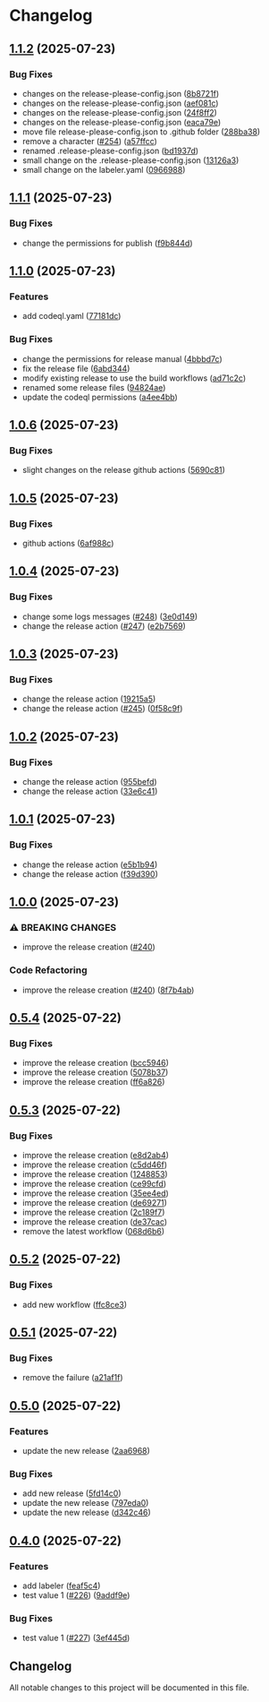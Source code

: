 # Changelog

## [1.1.2](https://github.com/openkcm/dummy-service/compare/v1.1.1...v1.1.2) (2025-07-23)


### Bug Fixes

* changes on the release-please-config.json ([8b8721f](https://github.com/openkcm/dummy-service/commit/8b8721fd2a3527f87eaac19a098cd43e7725848e))
* changes on the release-please-config.json ([aef081c](https://github.com/openkcm/dummy-service/commit/aef081c2b30c1b46d2b89b06ad1afd8f30432046))
* changes on the release-please-config.json ([24f8ff2](https://github.com/openkcm/dummy-service/commit/24f8ff2886bbe181254cc31c8c6a1b9cd9ebcaf9))
* changes on the release-please-config.json ([eaca79e](https://github.com/openkcm/dummy-service/commit/eaca79e9a46d32a15fe30f2f94c169fae9d4efe2))
* move file release-please-config.json to .github folder ([288ba38](https://github.com/openkcm/dummy-service/commit/288ba38f6829242c6979940271fe3c462c9bc8ca))
* remove a character ([#254](https://github.com/openkcm/dummy-service/issues/254)) ([a57ffcc](https://github.com/openkcm/dummy-service/commit/a57ffcc47c808d986822468cfb75641304f3dd39))
* renamed .release-please-config.json ([bd1937d](https://github.com/openkcm/dummy-service/commit/bd1937d32df9d8c97f6d8c10779069e96513892d))
* small change on the .release-please-config.json ([13126a3](https://github.com/openkcm/dummy-service/commit/13126a31c2ca83ebcc8d3ce6253f26e0a4c30b18))
* small change on the labeler.yaml ([0966988](https://github.com/openkcm/dummy-service/commit/096698856926469318c32c1a77328a7294b0d825))

## [1.1.1](https://github.com/openkcm/dummy-service/compare/v1.1.0...v1.1.1) (2025-07-23)


### Bug Fixes

* change the permissions for publish ([f9b844d](https://github.com/openkcm/dummy-service/commit/f9b844d2293b3d8bdf94e91cc4b4ac506fe80ccf))

## [1.1.0](https://github.com/openkcm/dummy-service/compare/v1.0.6...v1.1.0) (2025-07-23)


### Features

* add codeql.yaml ([77181dc](https://github.com/openkcm/dummy-service/commit/77181dc2fae4210246ab7fb72ada64d1c694e8e6))


### Bug Fixes

* change the permissions for release manual ([4bbbd7c](https://github.com/openkcm/dummy-service/commit/4bbbd7ca7956d93c3a9a454f49ae7e953988dc9a))
* fix the release file ([6abd344](https://github.com/openkcm/dummy-service/commit/6abd344464b1866e45d3ae3630f286681a16f4b9))
* modify existing release to use the build workflows ([ad71c2c](https://github.com/openkcm/dummy-service/commit/ad71c2c58837c4be18df1af2405f2ec8ae70932d))
* renamed some release files ([94824ae](https://github.com/openkcm/dummy-service/commit/94824ae95b2d7f25a84c3dd648d8c333ca298dcf))
* update the codeql permissions ([a4ee4bb](https://github.com/openkcm/dummy-service/commit/a4ee4bb0ac28ca4dbf1aeabfdfdb5036d2cef82d))

## [1.0.6](https://github.com/openkcm/dummy-service/compare/v1.0.5...v1.0.6) (2025-07-23)


### Bug Fixes

* slight changes on the release github actions ([5690c81](https://github.com/openkcm/dummy-service/commit/5690c81a9f7eb40ec37e9f4a8416bf34f6f07076))

## [1.0.5](https://github.com/openkcm/dummy-service/compare/v1.0.4...v1.0.5) (2025-07-23)


### Bug Fixes

* github actions ([6af988c](https://github.com/openkcm/dummy-service/commit/6af988c79cba6b41389613ddc62019fdc755a3ea))

## [1.0.4](https://github.com/openkcm/dummy-service/compare/v1.0.3...v1.0.4) (2025-07-23)


### Bug Fixes

* change some logs messages ([#248](https://github.com/openkcm/dummy-service/issues/248)) ([3e0d149](https://github.com/openkcm/dummy-service/commit/3e0d1491e8a2d07c9e3ff343da0782520b35549f))
* change the release action ([#247](https://github.com/openkcm/dummy-service/issues/247)) ([e2b7569](https://github.com/openkcm/dummy-service/commit/e2b75691bab9eb7a44f13532c36a5d506b207aa6))

## [1.0.3](https://github.com/openkcm/dummy-service/compare/v1.0.2...v1.0.3) (2025-07-23)


### Bug Fixes

* change the release action ([19215a5](https://github.com/openkcm/dummy-service/commit/19215a5e87f98772fdd4a385ed3985d11a6665f3))
* change the release action ([#245](https://github.com/openkcm/dummy-service/issues/245)) ([0f58c9f](https://github.com/openkcm/dummy-service/commit/0f58c9f2cf9454401949e76bc6ba216ac7cd0595))

## [1.0.2](https://github.com/openkcm/dummy-service/compare/v1.0.1...v1.0.2) (2025-07-23)


### Bug Fixes

* change the release action ([955befd](https://github.com/openkcm/dummy-service/commit/955befd2423a2e95ff96c0efc632832d97fff7bc))
* change the release action ([33e6c41](https://github.com/openkcm/dummy-service/commit/33e6c41d951d876e0c96f0af17ce4337f3dbdfdd))

## [1.0.1](https://github.com/openkcm/dummy-service/compare/v1.0.0...v1.0.1) (2025-07-23)


### Bug Fixes

* change the release action ([e5b1b94](https://github.com/openkcm/dummy-service/commit/e5b1b941e2972836b1f0c37cd19afac49df880e2))
* change the release action ([f39d390](https://github.com/openkcm/dummy-service/commit/f39d3908082e199706ff965ae92eadc4d51397eb))

## [1.0.0](https://github.com/openkcm/dummy-service/compare/v0.5.4...v1.0.0) (2025-07-23)


### ⚠ BREAKING CHANGES

* improve the release creation ([#240](https://github.com/openkcm/dummy-service/issues/240))

### Code Refactoring

* improve the release creation ([#240](https://github.com/openkcm/dummy-service/issues/240)) ([8f7b4ab](https://github.com/openkcm/dummy-service/commit/8f7b4aba7b5aaa8bdccaefb6441a10c745c89da4))

## [0.5.4](https://github.com/openkcm/dummy-service/compare/v0.5.3...v0.5.4) (2025-07-22)


### Bug Fixes

* improve the release creation ([bcc5946](https://github.com/openkcm/dummy-service/commit/bcc5946ff6eb7a54e48b9da552a51a8020c3f2ac))
* improve the release creation ([5078b37](https://github.com/openkcm/dummy-service/commit/5078b377db30b1cc41c27eabb3910bff7708dbc1))
* improve the release creation ([ff6a826](https://github.com/openkcm/dummy-service/commit/ff6a826726be6d7093e6ecc9a5b1a47ecf54ae24))

## [0.5.3](https://github.com/openkcm/dummy-service/compare/v0.5.2...v0.5.3) (2025-07-22)


### Bug Fixes

* improve the release creation ([e8d2ab4](https://github.com/openkcm/dummy-service/commit/e8d2ab48d37dc24bdb7a85c0e0c39a852ff3f54a))
* improve the release creation ([c5dd46f](https://github.com/openkcm/dummy-service/commit/c5dd46f2149f86f56ed9e154e60f3af29efe302c))
* improve the release creation ([1248853](https://github.com/openkcm/dummy-service/commit/124885391ddd0cec54f702675be1e9f54d2aa159))
* improve the release creation ([ce99cfd](https://github.com/openkcm/dummy-service/commit/ce99cfd3a5de14a88700b7c6a9b6366bd3bd5a94))
* improve the release creation ([35ee4ed](https://github.com/openkcm/dummy-service/commit/35ee4ed442ece069a6b7a013d116eee6f3038fb6))
* improve the release creation ([de69271](https://github.com/openkcm/dummy-service/commit/de692712b2c5d71922bdbc81f207edc64f09d0a6))
* improve the release creation ([2c189f7](https://github.com/openkcm/dummy-service/commit/2c189f701f40393cf59e9be5dfe0f13be7a43222))
* improve the release creation ([de37cac](https://github.com/openkcm/dummy-service/commit/de37cacba777d16d0a796f9b4f7ab4be2e30a21a))
* remove the latest workflow ([068d6b6](https://github.com/openkcm/dummy-service/commit/068d6b6dca0aba98b126ac2da3e29a077a15035d))

## [0.5.2](https://github.com/openkcm/dummy-service/compare/v0.5.1...v0.5.2) (2025-07-22)


### Bug Fixes

* add new workflow ([ffc8ce3](https://github.com/openkcm/dummy-service/commit/ffc8ce304d691dda7a6c51423cd6b0811ca45881))

## [0.5.1](https://github.com/openkcm/dummy-service/compare/v0.5.0...v0.5.1) (2025-07-22)


### Bug Fixes

* remove the failure ([a21af1f](https://github.com/openkcm/dummy-service/commit/a21af1f8ba59a90e8fe630be0b56968b3616f515))

## [0.5.0](https://github.com/openkcm/dummy-service/compare/v0.4.0...v0.5.0) (2025-07-22)


### Features

* update the new release ([2aa6968](https://github.com/openkcm/dummy-service/commit/2aa696874189876002d784846f52711ea9510270))


### Bug Fixes

* add new release ([5fd14c0](https://github.com/openkcm/dummy-service/commit/5fd14c0ce4f73b47b9fdb21f815e22e888034f35))
* update the new release ([797eda0](https://github.com/openkcm/dummy-service/commit/797eda06b717b3aba1b2f21fb8355c8c1fc3dd8f))
* update the new release ([d342c46](https://github.com/openkcm/dummy-service/commit/d342c4613699b33303fa6736b187499cb21afc36))

## [0.4.0](https://github.com/openkcm/dummy-service/compare/v0.3.4...v0.4.0) (2025-07-22)


### Features

* add labeler ([feaf5c4](https://github.com/openkcm/dummy-service/commit/feaf5c426d1c9f22b9f69df0af7309d0d2b3e275))
* test value 1 ([#226](https://github.com/openkcm/dummy-service/issues/226)) ([9addf9e](https://github.com/openkcm/dummy-service/commit/9addf9e454d3825448a2caa2a290e3fce3f8d7b1))


### Bug Fixes

* test value 1 ([#227](https://github.com/openkcm/dummy-service/issues/227)) ([3ef445d](https://github.com/openkcm/dummy-service/commit/3ef445d983d711c22fa7fdab2ffd3c92a1e751ff))

## Changelog

All notable changes to this project will be documented in this file.

<!-- generated by git-cliff -->
